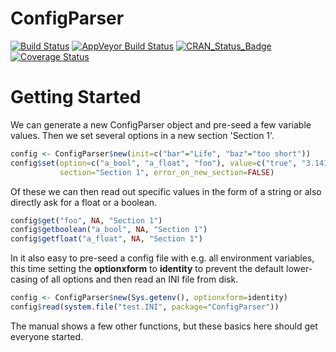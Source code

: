 # ConfigParser

[![Build Status](https://travis-ci.org/hhoeflin/ConfigParser.png)](https://travis-ci.org/hhoeflin/ConfigParser)
[![AppVeyor Build Status](https://ci.appveyor.com/api/projects/status/github/hhoeflin/ConfigParser?branch=master&svg=true)](https://ci.appveyor.com/project/hhoeflin/ConfigParser)
[![CRAN_Status_Badge](http://www.r-pkg.org/badges/version/ConfigParser)](https://cran.r-project.org/package=ConfigParser)
[![Coverage Status](https://img.shields.io/codecov/c/github/hhoeflin/ConfigParser/master.svg)](https://codecov.io/github/hhoeflin/ConfigParser?branch=master)

# Getting Started

We can generate a new ConfigParser object and pre-seed a few variable values. Then we set several options in a new section 'Section 1'.

```R
config <- ConfigParser$new(init=c("bar"="Life", "baz"="too short"))
config$set(option=c("a_bool", "a_float", "foo"), value=c("true", "3.1415", "%(bar)s is %(baz)s"),
           section="Section 1", error_on_new_section=FALSE)
```

Of these we can then read out specific values in the form of a string or also directly ask for a float or a boolean.
```R
config$get("foo", NA, "Section 1")
config$getboolean("a_bool", NA, "Section 1")
config$getfloat("a_float", NA, "Section 1")
```

In it also easy to pre-seed a config file with e.g. all environment variables, 
this time setting the **optionxform**  to **identity** to prevent the default lower-casing of all options and then read an INI file from disk.
```R
config <- ConfigParser$new(Sys.getenv(), optionxform=identity)
config$read(system.file("test.INI", package="ConfigParser"))
```

The manual shows a few other functions, but these basics here should get everyone started.
